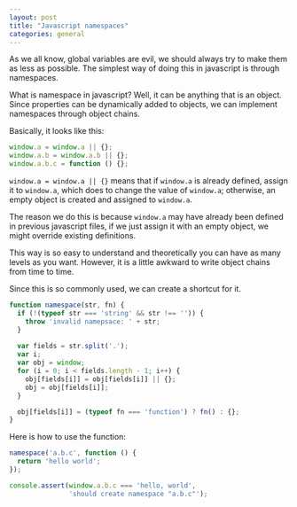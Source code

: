 ```yaml
---
layout: post
title: "Javascript namespaces"
categories: general
---
```


As we all know, global variables are evil, we should always try to make them as less as possible. 
The simplest way of doing this in javascript is through namespaces.

What is namespace in javascript? Well, it can be anything that is an object. 
Since properties can be dynamically added to objects, we can implement namespaces
through object chains.

Basically, it looks like this:

``` javascript
window.a = window.a || {};
window.a.b = window.a.b || {};
window.a.b.c = function () {};
```

`window.a = window.a || {}` means that if `window.a` is already defined, assign it to `window.a`, 
which does to change the value of `window.a`; otherwise, an empty object is created and assigned to `window.a`.

The reason we do this is because `window.a` may have already been defined in previous javascript files,
if we just assign it with an empty object, we might override existing definitions.

This way is so easy to understand and theoretically you can have as many levels as you want. However, 
it is a little awkward to write object chains from time to time. 

Since this is so commonly used, we can create a shortcut for it.

``` javascript
function namespace(str, fn) {
  if (!(typeof str === 'string' && str !== '')) {
    throw 'invalid namepsace: ' + str;
  }
  
  var fields = str.split('.');
  var i;
  var obj = window;
  for (i = 0; i < fields.length - 1; i++) {
    obj[fields[i]] = obj[fields[i]] || {};
    obj = obj[fields[i]];
  }

  obj[fields[i]] = (typeof fn === 'function') ? fn() : {};
}
```

Here is how to use the function:

``` javascript
namespace('a.b.c', function () {
  return 'hello world';
});

console.assert(window.a.b.c === 'hello, world', 
               'should create namespace "a.b.c"');
```

